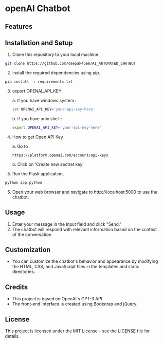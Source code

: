# openAI  Chatbot 



## Features



## Installation and Setup

1. Clone this repository to your local machine.

```bash
git clone https://github.com/deepak4566/AI_AUTOMATED_CHATBOT
```

2. Install the required dependencies using pip.

```bash
pip install -r requirements.txt
```

3. export OPENAI_API_KEY
    
    a. If you have windows system :
    ```python
    set OPENAI_API_KEY='your-api-key-here'
    ```

    b. If you have unix shell :
    ```bash
    export OPENAI_API_KEY='your-api-key-here'
    ```

4. How to get Open API Key 

    a. Go to

    ```link
    https://platform.openai.com/account/api-keys
    ```

    b. Click on 'Create new sectret key'

5. Run the Flask application.

```python
python app.python
```

5. Open your web browser and navigate to http://localhost:5000 to use the chatbot.

## Usage

1. Enter your message in the input field and click "Send."
2. The chatbot will respond with relevant information based on the context of the conversation.

## Customization

- You can customize the chatbot's behavior and appearance by modifying the HTML, CSS, and JavaScript files in the templates and static directories.

## Credits

- This project is based on OpenAI's GPT-3 API.
- The front-end interface is created using Bootstrap and jQuery.

## License

This project is licensed under the MIT License - see the [LICENSE](https://github.com/ServiceToMankind/openapi_chatbot/blob/main/LICENSE) file for details.
